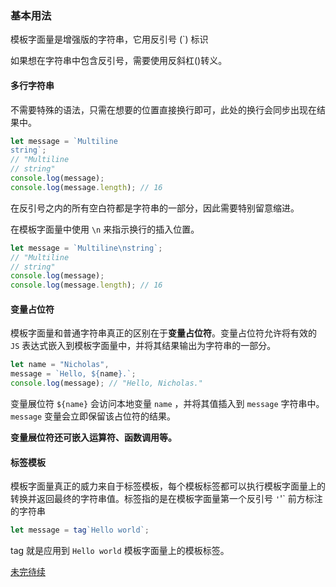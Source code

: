 ### 基本用法

模板字面量是增强版的字符串，它用反引号 (`) 标识

如果想在字符串中包含反引号，需要使用反斜杠(\)转义。

#### 多行字符串

不需要特殊的语法，只需在想要的位置直接换行即可，此处的换行会同步出现在结果中。

```js
let message = `Multiline
string`;
// "Multiline
// string"
console.log(message); 
console.log(message.length); // 16
```

在反引号之内的所有空白符都是字符串的一部分，因此需要特别留意缩进。

在模板字面量中使用 `\n` 来指示换行的插入位置。

```js
let message = `Multiline\nstring`;
// "Multiline
// string" 
console.log(message); 
console.log(message.length); // 16
```

#### 变量占位符

模板字面量和普通字符串真正的区别在于**变量占位符**。变量占位符允许将有效的 `JS` 表达式嵌入到模板字面量中，并将其结果输出为字符串的一部分。

```js
let name = "Nicholas",
message = `Hello, ${name}.`;
console.log(message); // "Hello, Nicholas."
```

变量展位符 `${name}` 会访问本地变量 `name` ，并将其值插入到 `message` 字符串中。`message` 变量会立即保留该占位符的结果。

**变量展位符还可嵌入运算符、函数调用等。**

#### 标签模板

模板字面量真正的威力来自于标签模板，每个模板标签都可以执行模板字面量上的转换并返回最终的字符串值。标签指的是在模板字面量第一个反引号 `'`'` 前方标注的字符串

```js
let message = tag`Hello world`;
```

tag 就是应用到 `Hello world` 模板字面量上的模板标签。

[未完待续](https://www.cnblogs.com/xiaohuochai/p/7234281.html)

